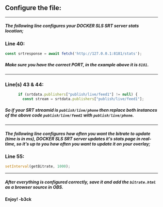 ## Configure the file:
---
##### The following line configures your DOCKER SLS SRT server stats location;

### Line 40:
```javascript
const srtresponse = await fetch('http://127.0.0.1:8181/stats');
```
##### Make sure you have the correct PORT, in the example above it is `8181`.
---
### Line(s) 43 & 44:
```javascript
      if (srtdata.publishers["publish/live/feed1"] != null) {
        const stream = srtdata.publishers["publish/live/feed1"];
```

##### So if your SRT streamid is `publish/live/phone` then replace both instances of the above code `publish/live/feed1` with `publish/live/phone`.
---

##### The following line configures how often you want the bitrate to update (time is in ms), DOCKER SLS SRT server updates it's stats page in real-time, so it's up to you how often you want to update it on your overlay;

### Line 55:
```javascript
setInterval(getBitrate, 1000);
```
---

##### After everything is configured correctly, save it and add the `bitrate.html` as a browser source in OBS.

#### Enjoy! -b3ck
